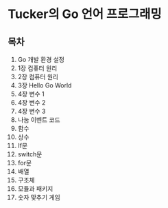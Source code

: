 # Tucker의 Go 언어 프로그래밍

## 목차
1. Go 개발 환경 설정
2. 1장 컴퓨터 원리
3. 2장 컴퓨터 원리
4. 3장 Hello Go World
5. 4장 변수 1
6. 4장 변수 2
7. 4장 변수 3
8. 나눔 이벤트 코드
9. 함수
10. 상수
11. If문
12. switch문
13. for문
14. 배열
15. 구조체
17. 모듈과 패키지
18. 숫자 맞추기 게임